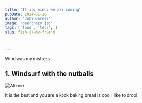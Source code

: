 ```yaml
---
title: 'If its windy we are coming'
pubDate: 2024-01-20
author: 'John Garnes'
image: 'deercrazy.jpg'
tags: ['food', 'tech', ]
slug: fish-is-my-friend



---
```


Wind was my mistress

## 1. Windsurf with the nutballs

<img title="pizzaface" alt="Alt text" src="/images/pizzaface.png">

It is the best and you are a kook
baking bread is cool
i like to drool